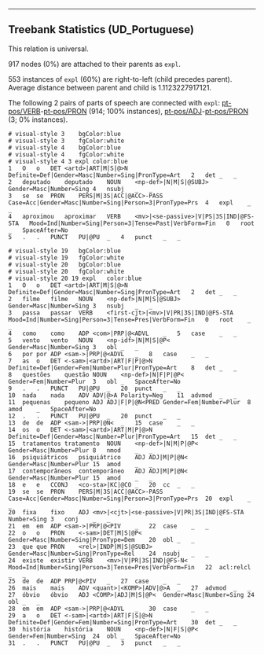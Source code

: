 

--------------------------------------------------------------------------------

## Treebank Statistics (UD_Portuguese)

This relation is universal.

917 nodes (0%) are attached to their parents as `expl`.

553 instances of `expl` (60%) are right-to-left (child precedes parent).
Average distance between parent and child is 1.1123227917121.

The following 2 pairs of parts of speech are connected with `expl`: [pt-pos/VERB]()-[pt-pos/PRON]() (914; 100% instances), [pt-pos/ADJ]()-[pt-pos/PRON]() (3; 0% instances).


~~~ conllu
# visual-style 3	bgColor:blue
# visual-style 3	fgColor:white
# visual-style 4	bgColor:blue
# visual-style 4	fgColor:white
# visual-style 4 3 expl	color:blue
1	O	o	DET	<artd>|ART|M|S|@>N	Definite=Def|Gender=Masc|Number=Sing|PronType=Art	2	det	_	_
2	deputado	deputado	NOUN	<np-def>|N|M|S|@SUBJ>	Gender=Masc|Number=Sing	4	nsubj	_	_
3	se	se	PRON	PERS|M|3S|ACC|@ACC>-PASS	Case=Acc|Gender=Masc|Number=Sing|Person=3|PronType=Prs	4	expl	_	_
4	aproximou	aproximar	VERB	<mv>|<se-passive>|V|PS|3S|IND|@FS-STA	Mood=Ind|Number=Sing|Person=3|Tense=Past|VerbForm=Fin	0	root	_	SpaceAfter=No
5	.	.	PUNCT	PU|@PU	_	4	punct	_	_

~~~


~~~ conllu
# visual-style 19	bgColor:blue
# visual-style 19	fgColor:white
# visual-style 20	bgColor:blue
# visual-style 20	fgColor:white
# visual-style 20 19 expl	color:blue
1	O	o	DET	<artd>|ART|M|S|@>N	Definite=Def|Gender=Masc|Number=Sing|PronType=Art	2	det	_	_
2	filme	filme	NOUN	<np-def>|N|M|S|@SUBJ>	Gender=Masc|Number=Sing	3	nsubj	_	_
3	passa	passar	VERB	<first-cjt>|<mv>|V|PR|3S|IND|@FS-STA	Mood=Ind|Number=Sing|Person=3|Tense=Pres|VerbForm=Fin	0	root	_	_
4	como	como	ADP	<com>|PRP|@<ADVL	_	5	case	_	_
5	vento	vento	NOUN	<np-idf>|N|M|S|@P<	Gender=Masc|Number=Sing	3	obl	_	_
6	por	por	ADP	<sam->|PRP|@<ADVL	_	8	case	_	_
7	as	o	DET	<-sam>|<artd>|ART|F|P|@>N	Definite=Def|Gender=Fem|Number=Plur|PronType=Art	8	det	_	_
8	questões	questão	NOUN	<np-def>|N|F|P|@P<	Gender=Fem|Number=Plur	3	obl	_	SpaceAfter=No
9	.	.	PUNCT	PU|@PU	_	20	punct	_	_
10	nada	nada	ADV	ADV|@>A	Polarity=Neg	11	advmod	_	_
11	pequenas	pequeno	ADJ	ADJ|F|P|@N<PRED	Gender=Fem|Number=Plur	8	amod	_	SpaceAfter=No
12	.	.	PUNCT	PU|@PU	_	20	punct	_	_
13	de	de	ADP	<sam->|PRP|@N<	_	15	case	_	_
14	os	o	DET	<-sam>|<artd>|ART|M|P|@>N	Definite=Def|Gender=Masc|Number=Plur|PronType=Art	15	det	_	_
15	tratamentos	tratamento	NOUN	<np-def>|N|M|P|@P<	Gender=Masc|Number=Plur	8	nmod	_	_
16	psiquiátricos	psiquiátrico	ADJ	ADJ|M|P|@N<	Gender=Masc|Number=Plur	15	amod	_	_
17	contemporâneos	contemporâneo	ADJ	ADJ|M|P|@N<	Gender=Masc|Number=Plur	15	amod	_	_
18	e	e	CCONJ	<co-sta>|KC|@CO	_	20	cc	_	_
19	se	se	PRON	PERS|M|3S|ACC|@ACC>-PASS	Case=Acc|Gender=Masc|Number=Sing|Person=3|PronType=Prs	20	expl	_	_
20	fixa	fixo	ADJ	<mv>|<cjt>|<se-passive>|V|PR|3S|IND|@FS-STA	Number=Sing	3	conj	_	_
21	em	em	ADP	<sam->|PRP|@<PIV	_	22	case	_	_
22	o	o	PRON	<-sam>|DET|M|S|@P<	Gender=Masc|Number=Sing|PronType=Dem	20	obl	_	_
23	que	que	PRON	<rel>|INDP|M|S|@SUBJ>	Gender=Masc|Number=Sing|PronType=Rel	24	nsubj	_	_
24	existe	existir	VERB	<mv>|V|PR|3S|IND|@FS-N<	Mood=Ind|Number=Sing|Person=3|Tense=Pres|VerbForm=Fin	22	acl:relcl	_	_
25	de	de	ADP	PRP|@<PIV	_	27	case	_	_
26	mais	mais	ADV	<quant>|<KOMP>|ADV|@>A	_	27	advmod	_	_
27	óbvio	óbvio	ADJ	<COMP>|ADJ|M|S|@P<	Gender=Masc|Number=Sing	24	obl	_	_
28	em	em	ADP	<sam->|PRP|@<ADVL	_	30	case	_	_
29	a	o	DET	<-sam>|<artd>|ART|F|S|@>N	Definite=Def|Gender=Fem|Number=Sing|PronType=Art	30	det	_	_
30	história	história	NOUN	<np-def>|N|F|S|@P<	Gender=Fem|Number=Sing	24	obl	_	SpaceAfter=No
31	.	.	PUNCT	PU|@PU	_	3	punct	_	_

~~~


